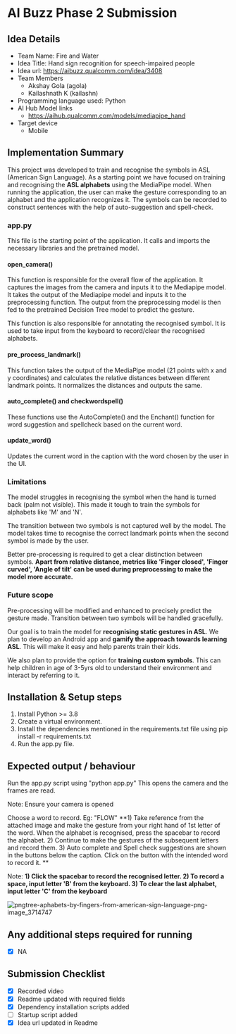 # AI Buzz Phase 2 Submission

## Idea Details
- Team Name: Fire and Water
- Idea Title: Hand sign recognition for speech-impaired people
- Idea url: https://aibuzz.qualcomm.com/idea/3408
- Team Members
  - Akshay Gola (agola)
  - Kailashnath K (kailashn)
- Programming language used: Python
- AI Hub Model links
  - https://aihub.qualcomm.com/models/mediapipe_hand
- Target device
  - Mobile


## Implementation Summary
This project was developed to train and recognise the symbols in ASL (American Sign Language). As a starting point we have focused on training and recognising the **ASL alphabets** using the MediaPipe model. When running the application, the user can make the gesture corresponding to an alphabet and the application recognizes it. The symbols can be recorded to construct sentences with the help of auto-suggestion and spell-check.

### app.py
This file is the starting point of the application. It calls and imports the necessary libraries and the pretrained model. 

#### open_camera()
This function is responsible for the overall flow of the application. It captures the images from the camera and inputs it to the Mediapipe model. It takes the output of the Mediapipe model and inputs it to the preprocessing function. The output from the preprocessing model is then fed to the pretrained Decision Tree model to predict the gesture.

This function is also responsible for annotating the recognised symbol. It is used to take input from the keyboard to record/clear the recognised alphabets.

#### pre_process_landmark()
This function takes the output of the MediaPipe model (21 points with x and y coordinates) and calculates the relative distances between different landmark points. It normalizes the distances and outputs the same. 

#### auto_complete() and checkwordspell()
These functions use the AutoComplete() and the Enchant() function for word suggestion and spellcheck based on the current word.

#### update_word()
Updates the current word in the caption with the word chosen by the user in the UI. 

### Limitations
The model struggles in recognising the symbol when the hand is turned back (palm not visible). This made it tough to train the symbols for alphabets like 'M' and 'N'. 

The transition between two symbols is not captured well by the model. The model takes time to recognise the correct landmark points when the second symbol is made by the user. 

Better pre-processing is required to get a clear distinction between symbols. **Apart from relative distance, metrics like 'Finger closed', 'Finger curved', 'Angle of tilt' can be used during preprocessing to make the model more accurate.**

### Future scope
Pre-processing will be modified and enhanced to precisely predict the gesture made. Transition between two symbols will be handled gracefully. 

Our goal is to train the model for **recognising static gestures in ASL**. We plan to develop an Android app and **gamify the approach towards learning ASL**. This will make it easy and help parents train their kids.

We also plan to provide the option for **training custom symbols**. This can help children in age of 3-5yrs old to understand their environment and interact by referring to it. 

## Installation & Setup steps
<!-- 
Mention in detail how a reviewer can install and run your project. Prefereable include a script to automate the setup.
Make sure to include the pre-requisite packages/assumptions (e.g. Java, Android Studio) in detail.
-->

1) Install Python >= 3.8
2) Create a virtual environment.
3) Install the dependencies mentioned in the requirements.txt file using pip install -r requirements.txt
4) Run the app.py file. 

## Expected output / behaviour
<!-- 
Provide details of expected behaviour and output.
Mention how the reviewer can validate the prototype is doing what it is intended to.
If your prototype requires some files / data for evaluation, make sure to provide the files along with instructions on using them.
-->

Run the app.py script using "python app.py"
This opens the camera and the frames are read. 

Note: Ensure your camera is opened

Choose a word to record. Eg: "FLOW"
**1) Take reference from the attached image and make the gesture from your right hand of 1st letter of the word. When the alphabet is recognised, press the spacebar to record the alphabet. 
2) Continue to make the gestures of the subsequent letters and record them. 
3) Auto complete and Spell check suggestions are shown in the buttons below the caption. Click on the button with the intended word to record it. **

Note: 
**1) Click the spacebar to record the recognised letter.
2) To record a space, input letter 'B' from the keyboard. 
3) To clear the last alphabet, input letter 'C' from the keyboard**

![pngtree-aphabets-by-fingers-from-american-sign-language-png-image_3714747](https://github.qualcomm.com/AIBuzz2024/Sign_Language_Tutor/assets/29673/352d6a2f-e87e-48ee-b89c-2fedfe1a9b61)


## Any additional steps required for running
- [x] NA
<!-- 
Mention any additional requirements here. If not, leave the NA.
-->

## Submission Checklist
- [x] Recorded video
- [x] Readme updated with required fields
- [x] Dependency installation scripts added
- [ ] Startup script added
- [x] Idea url updated in Readme
